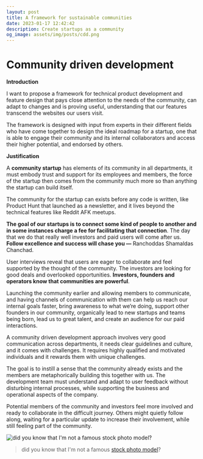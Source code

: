 ```yaml
---
layout: post
title: A framework for sustainable communities
date: 2023-01-17 12:42:42
description: Create startups as a community
og_image: assets/img/posts/cdd.png
---
```


# Community driven development

**Introduction**

I want to propose a framework for technical product development and feature design that pays close attention to the needs of the community, can adapt to changes and is proving useful, understanding that our features transcend the websites our users visit.

The framework is designed with input from experts in their different fields who have come together to design the ideal roadmap for a startup, one that is able to engage their community and its internal collaborators and access their higher potential, and endorsed by others.

**Justification**

A **community startup** has elements of its community in all departments, it must embody trust and support for its employees and members, the force of the startup then comes from the community much more so than anything the startup can build itself.

The community for the startup can exists before any code is written, like Product Hunt that launched as a newsletter, and it lives beyond the technical features like Reddit AFK meetups.

**The goal of our startups is to connect some kind of people to another and in some instances charge a fee for facilitating that connection**. The day that we do that really well investors and paid users will come after us. **Follow excellence and success will chase you —** Ranchoddas Shamaldas Chanchad.

User interviews reveal that users are eager to collaborate and feel supported by the thought of the community. The investors are looking for good deals and overlooked opportunities. **Investors, founders and operators know that communities are powerful**.

Launching the community earlier and allowing members to communicate, and having channels of communication with them can help us reach our internal goals faster, bring awareness to what we’re doing, support other founders in our community, organically lead to new startups and teams being born, lead us to great talent, and create an audience for our paid interactions.

A community driven development approach involves very good communication across departments, it needs clear guidelines and culture, and it comes with challenges. It requires highly qualified and motivated individuals and it rewards them with unique challenges.

The goal is to instill a sense that the community already exists and the members are metaphorically building this together with us. The development team must understand and adapt to user feedback without disturbing internal processes, while supporting the business and operational aspects of the company.

Potential members of the community and investors feel more involved and ready to collaborate in the difficult journey. Others might quietly follow along, waiting for a particular update to increase their involvement, while still feeling part of the community.

<img src="posts/cdd.png" alt="did you know that I'm not a famous stock photo model?" >

> did you know that I'm not a famous [stock photo model](https://jopwellcollection.jopwell.com/jopwell_latinxcollection/p/MjkwODc5MTY5Ng==-MzM1NDQxNTc3Ng/)?


